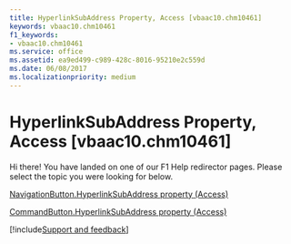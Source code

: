 ```yaml
---
title: HyperlinkSubAddress Property, Access [vbaac10.chm10461]
keywords: vbaac10.chm10461
f1_keywords:
- vbaac10.chm10461
ms.service: office
ms.assetid: ea9ed499-c989-428c-8016-95210e2c559d
ms.date: 06/08/2017
ms.localizationpriority: medium
---
```



# HyperlinkSubAddress Property, Access [vbaac10.chm10461]

Hi there! You have landed on one of our F1 Help redirector pages. Please select the topic you were looking for below.

[NavigationButton.HyperlinkSubAddress property (Access)](https://msdn.microsoft.com/library/0fe41327-293b-ad6c-b8fe-0b30d472d9c9%28Office.15%29.aspx)

[CommandButton.HyperlinkSubAddress property (Access)](https://msdn.microsoft.com/library/1c8af1e0-f978-0eb2-c3b5-f5ea9ab84892%28Office.15%29.aspx)

[!include[Support and feedback](~/includes/feedback-boilerplate.md)]